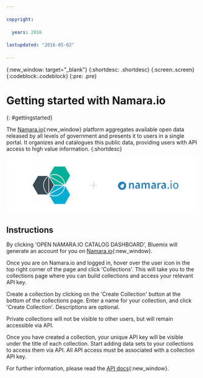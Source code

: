 ```yaml
---

copyright:

  years: 2016

lastupdated: "2016-05-02"

---
```


{:new_window: target="_blank"}
{:shortdesc: .shortdesc}
{:screen:.screen}
{:codeblock:.codeblock}
{:pre: .pre}

# Getting started with Namara.io
{: #gettingstarted}

The [Namara.io](https://namara.io){:new_window} platform aggregates available open data released by all levels of government and presents it to users in a single portal. It organizes and catalogues this public data, providing users with API access to high value information.
{:shortdesc}

![Namara Bluemix overview](namara_bluemix.jpg)

## Instructions

By clicking 'OPEN NAMARA.IO CATALOG DASHBOARD', Bluemix will generate an account for you on [Namara.io](https://namara.io){:new_window}.

Once you are on Namara.io and logged in, hover over the user icon in the top right corner of the page and click 'Collections'. This will take you to the collections page where you can build collections and access your relevant API key.

Create a collection by clicking on the 'Create Collection' button at the bottom of the collections page. Enter a name for your collection, and click 'Create Collection'. Descriptions are optional.

Private collections will not be visible to other users, but will remain accessible via API.

Once you have created a collection, your unique API key will be visible under the title of each collection. Start adding data sets to your collections to access them via API. All API access must be associated with a collection API key.

For further information, please read the [API docs](https://namara.io/#/api){:new_window}.


<!-- Related links moved to toc file:

# Related Links
{: #rellinks notoc}

* [What is open data?](https://namara.io/#/opendata){:new_window}

## API Reference
{: #api}

* [API docs](https://namara.io/#/api){:new_window}
* [API wrappers](https://github.com/namara-io){:new_window}

## Related Links
{: #general}

* [About Namara](https://namara.io/#/about){:new_window}
* [Namara and Bluemix](http://press.thinkdataworks.com/2015/02/19/namara-and-bluemix.html){:new_window}

-->

